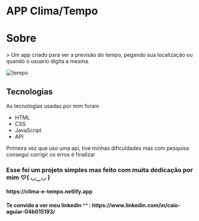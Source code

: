 # APP Clima/Tempo

 <h1>Sobre</h1>
> Um app criado para ver a previsão do tempo, pegando sua localização ou quando o usuario digita a mesma.

![tempo](https://user-images.githubusercontent.com/88971985/165006014-ad54f7d0-dcee-4b38-9c12-0442d52de825.gif)

<h2>Tecnologias</h2>
 <p>As tecnologias usadas por mim foram</p>
  <ul>
  <li>HTML</li>
  <li>CSS</li>
  <li>JavaScript</li>
  <li>API</li>
  </ul>

<p>Primeira vez que uso uma api, tive minhas dificuldades mas com pesquisa consegui corrigir os erros é finalizar</p>

<h3>Esse foi um projeto simples mas feito com muita dedicação por mim ♡( ◡‿◡ )</h3>

<h4>https://clima-e-tempo.netlify.app</h4>

<h4>Te convido a ver meu linkedin ^^ : https://www.linkedin.com/in/caio-aguiar-04b015193/</h4>
